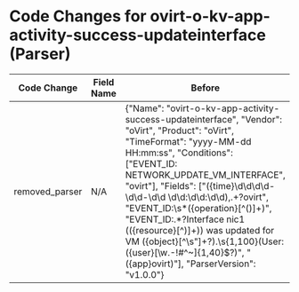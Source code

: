# Code Changes for ovirt-o-kv-app-activity-success-updateinterface (Parser)

| Code Change | Field Name | Before | After |
|-------------|------------|--------|-------|
| removed_parser | N/A | {"Name": "ovirt-o-kv-app-activity-success-updateinterface", "Vendor": "oVirt", "Product": "oVirt", "TimeFormat": "yyyy-MM-dd HH:mm:ss", "Conditions": ["EVENT_ID: NETWORK_UPDATE_VM_INTERFACE", "ovirt"], "Fields": ["({time}\d\d\d\d-\d\d-\d\d \d\d:\d\d:\d\d),.+?ovirt", "EVENT_ID:\s*({operation}[^\(\)]+)", "EVENT_ID:.*?Interface nic1 \(({resource}[^\)]+)\) was updated for VM ({object}[^\s\"]+?)\.\s{1,100}\(User: ({user}[\w\.\-\!\#\^\~]{1,40}\$?)", "({app}ovirt)"], "ParserVersion": "v1.0.0"} | N/A |